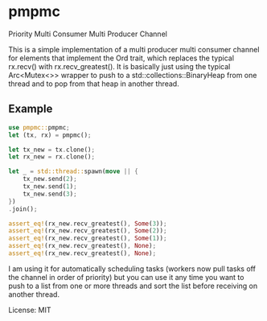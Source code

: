 # pmpmc

Priority Multi Consumer Multi Producer Channel

This is a simple implementation of a multi producer multi consumer channel for elements that implement the Ord trait,
which replaces the typical rx.recv() with rx.recv_greatest(). It is basically just using the typical Arc<Mutex<>> wrapper to push
to a std::collections::BinaryHeap from one thread and to pop from that heap in another thread.

## Example
```rust
use pmpmc::pmpmc;
let (tx, rx) = pmpmc();

let tx_new = tx.clone();
let rx_new = rx.clone();

let _ = std::thread::spawn(move || {
    tx_new.send(2);
    tx_new.send(1);
    tx_new.send(3);
})
.join();

assert_eq!(rx_new.recv_greatest(), Some(3));
assert_eq!(rx_new.recv_greatest(), Some(2));
assert_eq!(rx_new.recv_greatest(), Some(1));
assert_eq!(rx_new.recv_greatest(), None);
assert_eq!(rx_new.recv_greatest(), None);
```

I am using it for automatically scheduling tasks (workers now pull tasks off the channel in order of priority) but you can use it
any time you want to push to a list from one or more threads and sort the list before receiving on another thread.

License: MIT
